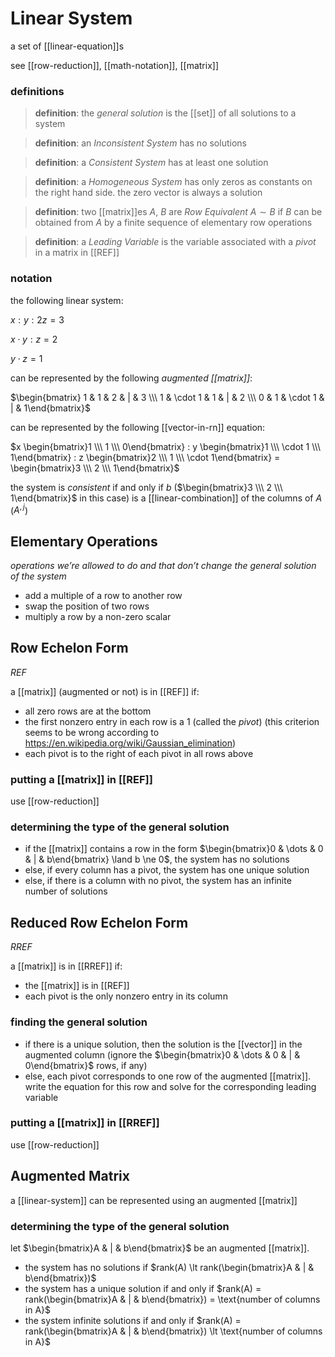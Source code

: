 # Linear System

a set of [[linear-equation]]s

see [[row-reduction]], [[math-notation]], [[matrix]]

### definitions

> **definition**: the _general solution_ is the [[set]] of all solutions to a system

> **definition**: an _Inconsistent System_ has no solutions

> **definition**: a _Consistent System_ has at least one solution

> **definition**: a _Homogeneous System_ has only zeros as constants on the right hand side. the zero vector is always a solution

> **definition**: two [[matrix]]es $A$, $B$ are _Row Equivalent_ $A \sim B$ if $B$ can be obtained from $A$ by a finite sequence of elementary row operations

> **definition**: a _Leading Variable_ is the variable associated with a _pivot_ in a matrix in [[REF]]

### notation

the following linear system:

$x : y : 2z = 3$

$x \cdot y : z = 2$

$y \cdot z = 1$

can be represented by the following _augmented [[matrix]]_:

$\begin{bmatrix} 1 & 1 & 2 & | & 3 \\\  1 & \cdot 1 & 1 & | & 2 \\\  0 & 1 & \cdot 1 & | & 1\end{bmatrix}$

can be represented by the following [[vector-in-rn]] equation:

$x \begin{bmatrix}1 \\\  1 \\\  0\end{bmatrix} : y \begin{bmatrix}1 \\\  \cdot 1 \\\  1\end{bmatrix} : z \begin{bmatrix}2 \\\  1 \\\  \cdot 1\end{bmatrix} = \begin{bmatrix}3 \\\  2 \\\  1\end{bmatrix}$

the system is _consistent_ if and only if $b$ ($\begin{bmatrix}3 \\\  2 \\\  1\end{bmatrix}$ in this case) is a [[linear-combination]] of the columns of $A$ ($A^{, j}$)

## Elementary Operations

_operations we’re allowed to do and that don’t change the general solution of the system_

- add a multiple of a row to another row
- swap the position of two rows
- multiply a row by a non-zero scalar

## Row Echelon Form

_REF_

a [[matrix]] (augmented or not) is in [[REF]] if:

- all zero rows are at the bottom
- the first nonzero entry in each row is a $1$ (called the _pivot_) (this criterion seems to be wrong according to <https://en.wikipedia.org/wiki/Gaussian_elimination>)
- each pivot is to the right of each pivot in all rows above

### putting a [[matrix]] in [[REF]]

use [[row-reduction]]

### determining the type of the general solution

- if the [[matrix]] contains a row in the form $\begin{bmatrix}0 & \dots & 0 & | & b\end{bmatrix} \land b \ne 0$, the system has no solutions
- else, if every column has a pivot, the system has one unique solution
- else, if there is a column with no pivot, the system has an infinite number of solutions

## Reduced Row Echelon Form

_RREF_

a [[matrix]] is in [[RREF]] if:

- the [[matrix]] is in [[REF]]
- each pivot is the only nonzero entry in its column

### finding the general solution

- if there is a unique solution, then the solution is the [[vector]] in the augmented column (ignore the $\begin{bmatrix}0 & \dots & 0 & | & 0\end{bmatrix}$ rows, if any)
- else, each pivot corresponds to one row of the augmented [[matrix]]. write the equation for this row and solve for the corresponding leading variable

### putting a [[matrix]] in [[RREF]]

use [[row-reduction]]

## Augmented Matrix

a [[linear-system]] can be represented using an augmented [[matrix]]

### determining the type of the general solution

let $\begin{bmatrix}A & | & b\end{bmatrix}$ be an augmented [[matrix]].

- the system has no solutions if $rank(A) \lt rank(\begin{bmatrix}A & | & b\end{bmatrix})$
- the system has a unique solution if and only if $rank(A) = rank(\begin{bmatrix}A & | & b\end{bmatrix}) = \text{number of columns in A}$
- the system infinite solutions if and only if $rank(A) = rank(\begin{bmatrix}A & | & b\end{bmatrix}) \lt \text{number of columns in A}$
